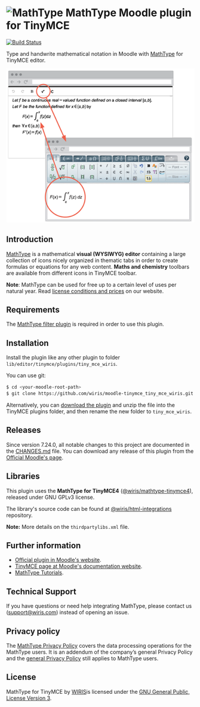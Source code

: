 # ![MathType](http://www.wiris.com/portal/themes/wiris_com/img/logos/mathtype/png/MY_office24.png) MathType Moodle plugin for TinyMCE

[![Build Status](https://travis-ci.com/wiris/moodle-tinymce_tiny_mce_wiris.svg?branch=stable)](https://travis-ci.com/wiris/moodle-tinymce_tiny_mce_wiris)

Type and handwrite mathematical notation in Moodle with [MathType](http://www.wiris.com/editor) for TinyMCE editor.

![Wiris mathtype plugin example](pix/snapshot.png)

## Introduction

[MathType](http://www.wiris.com/editor) is a mathematical **visual (WYSIWYG) editor** containing a large collection of icons nicely organized in thematic tabs in order to create formulas or equations for any web content. **Maths and chemistry** toolbars are available from different icons in TinyMCE toolbar.

**Note**: MathType can be used for free up to a certain level of uses per natural year. Read [license conditions and prices](http://www.wiris.com/store) on our website.

## Requirements

The [MathType filter plugin](https://github.com/wiris/moodle-filter_wiris) is required in order to use this plugin.

## Installation

Install the plugin like any other plugin to folder `lib/editor/tinymce/plugins/tiny_mce_wiris`.

You can use git:

```sh
$ cd <your-moodle-root-path>
$ git clone https://github.com/wiris/moodle-tinymce_tiny_mce_wiris.git lib/editor/tinymce/plugins/tiny_mce_wiris
```

Alternatively, you can [download the plugin](https://github.com/wiris/moodle-tinymce_tiny_mce_wiris/archive/stable.zip) and unzip the file into the TinyMCE plugins folder, and then rename the new folder to `tiny_mce_wiris`.

## Releases

Since version 7.24.0, all notable changes to this project are documented in the [CHANGES.md](CHANGES.md) file. You can download any release of this plugin from the [Official Moodle's page](https://moodle.org/plugins/tinymce_tiny_mce_wiris).

## Libraries

This plugin uses the **MathType for TinyMCE4** ([@wiris/mathtype-tinymce4](https://www.npmjs.com/package/@wiris/mathtype-tinymce4)), released under GNU GPLv3 license. 

The library's source code can be found at [@wiris/html-integrations](https://github.com/wiris/html-integrations) repository.

**Note:** More details on the `thirdpartylibs.xml` file.

## Further information

- [Official plugin in Moodle's website](https://moodle.org/plugins/tinymce_tiny_mce_wiris).
- [TinyMCE page at Moodle's documentation website](https://docs.moodle.org/dev/TinyMCE_plugins).
- [MathType Tutorials](https://docs.wiris.com/en/mathtype/mathtype_web/intro_tutorials).

## Technical Support

If you have questions or need help integrating MathType, please contact us (support@wiris.com) instead of opening an issue.

## Privacy policy

The [MathType Privacy Policy](http://www.wiris.com/mathtype/privacy-policy) covers the data processing operations for the MathType users. It is an addendum of the company’s general Privacy Policy and the [general Privacy Policy](https://wiris.com/en/privacy-policy) still applies to MathType users.

## License

MathType for TinyMCE  by [WIRIS](http://www.wiris.com)is licensed under the [GNU General Public, License Version 3](https://www.gnu.org/licenses/gpl-3.0.en.html).

